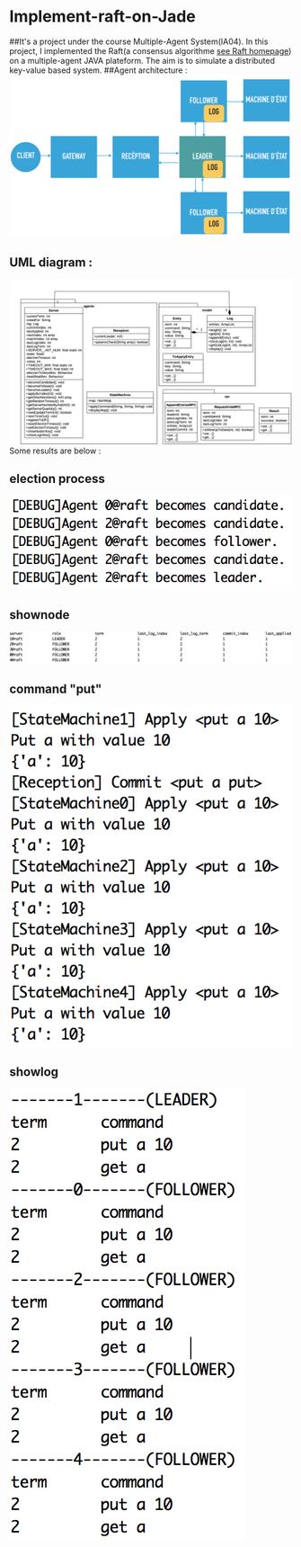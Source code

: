 # Implement-raft-on-Jade
##It's a project under the course Multiple-Agent System(IA04). In this project, I implemented the Raft(a consensus algorithme [see Raft homepage](https://raft.github.io)) on a multiple-agent JAVA plateform. The aim is to simulate a distributed key-value based system.
##Agent architecture :
![alt tag](./images/arch_agent2.png)
## UML diagram :
![alt tag](./images/uml.jpg)
Some results are below :
## election process
![alt tag](./images/election.png)
## shownode
![alt tag](./images/shownode.png)
## command "put"
![alt tag](./images/puta.png)
## showlog
![alt tag](./images/showlog.png)
